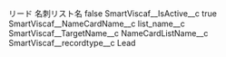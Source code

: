 <?xml version="1.0" encoding="UTF-8"?>
<CustomMetadata xmlns="http://soap.sforce.com/2006/04/metadata" xmlns:xsi="http://www.w3.org/2001/XMLSchema-instance" xmlns:xsd="http://www.w3.org/2001/XMLSchema">
    <label>リード 名刺リスト名</label>
    <protected>false</protected>
    <values>
        <field>SmartViscaf__IsActive__c</field>
        <value xsi:type="xsd:boolean">true</value>
    </values>
    <values>
        <field>SmartViscaf__NameCardName__c</field>
        <value xsi:type="xsd:string">list_name__c</value>
    </values>
    <values>
        <field>SmartViscaf__TargetName__c</field>
        <value xsi:type="xsd:string">NameCardListName__c</value>
    </values>
    <values>
        <field>SmartViscaf__recordtype__c</field>
        <value xsi:type="xsd:string">Lead</value>
    </values>
</CustomMetadata>
